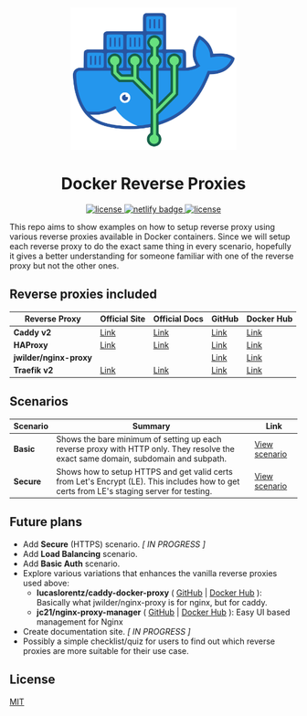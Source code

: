 <p align="center">
  <a href="https://dockerreverseproxies.netlify.app/" target="_blank">
    <img width="auto" height="250" src="https://raw.githubusercontent.com/azrikahar/docker-reverse-proxies/master/docs/.vuepress/public/logo.svg" alt="logo">
  </a>
  <h1 align="center">Docker Reverse Proxies</h1>
</p>

<p align="center">
  <a href="https://dockerreverseproxies.netlify.app/" target="_blank">
    <img src="https://badgen.net/badge/docs/vuepress/green" alt="license">
  </a>
  <a href="https://app.netlify.com/sites/dockerreverseproxies/deploys" target="_blank">
    <img src="https://api.netlify.com/api/v1/badges/1821c63e-48aa-4ea4-ac0e-5150ba9eb2a0/deploy-status" alt="netlify badge">
  </a>
  <a href="https://github.com/azrikahar/docker-reverse-proxies/blob/master/LICENSE" target="_blank">
    <img src="https://badgen.net/github/license/azrikahar/docker-reverse-proxies" alt="license">
  </a>
</p>

This repo aims to show examples on how to setup reverse proxy using various reverse proxies available in Docker containers. Since we will setup each reverse proxy to do the exact same thing in every scenario, hopefully it gives a better understanding for someone familiar with one of the reverse proxy but not the other ones.

## Reverse proxies included

| Reverse Proxy           | Official Site        | Official Docs        | GitHub                             | Docker Hub                            |
| ----------------------- | -------------------- | -------------------- | ---------------------------------- | ------------------------------------- |
| **Caddy v2**            | [Link][caddy site]   | [Link][caddy docs]   | [Link][caddy github]               | [Link][caddy dockerhub]               |
| **HAProxy**             | [Link][haproxy site] | [Link][haproxy docs] | [Link][haproxy github]             | [Link][haproxy dockerhub]             |
| **jwilder/nginx-proxy** |                      |                      | [Link][jwilder/nginx-proxy github] | [Link][jwilder/nginx-proxy dockerhub] |
| **Traefik v2**          | [Link][traefik site] | [Link][traefik docs] | [Link][traefik github]             | [Link][traefik dockerhub]             |

<!-- Links used above to keep table clean -->
[caddy site]: https://caddyserver.com/v2
[caddy docs]: https://caddyserver.com/docs
[caddy github]: https://github.com/caddyserver/caddy
[caddy dockerhub]: https://hub.docker.com/_/caddy
[haproxy site]: https://www.haproxy.org
[haproxy docs]: http://cbonte.github.io/haproxy-dconv
[haproxy github]: https://github.com/haproxy/haproxy
[haproxy dockerhub]: https://hub.docker.com/r/lucaslorentz/caddy-docker-proxy
[jwilder/nginx-proxy github]: https://github.com/nginx-proxy/nginx-proxy
[jwilder/nginx-proxy dockerhub]: https://hub.docker.com/r/jwilder/nginx-proxy
[traefik site]: https://containo.us/traefik
[traefik docs]: https://docs.traefik.io
[traefik github]: https://github.com/containous/traefik
[traefik dockerhub]: https://hub.docker.com/_/traefik

## Scenarios

| Scenario   | Summary                                                                                                                                    | Link                      |
| ---------- | ------------------------------------------------------------------------------------------------------------------------------------------ | ------------------------- |
| **Basic**  | Shows the bare minimum of setting up each reverse proxy with HTTP only. They resolve the exact same domain, subdomain and subpath.         | [View scenario][docs-basic] |
| **Secure** | Shows how to setup HTTPS and get valid certs from Let's Encrypt (LE). This includes how to get certs from LE's staging server for testing. | [View scenario][docs-secure] |

<!-- Links to documentation for each scenario in above table -->
[docs-basic]: https://dockerreverseproxies.netlify.app/basic
[docs-secure]: https://dockerreverseproxies.netlify.app/secure

## Future plans

- Add **Secure** (HTTPS) scenario. _[ IN PROGRESS ]_
- Add **Load Balancing** scenario.
- Add **Basic Auth** scenario.
- Explore various variations that enhances the vanilla reverse proxies used above:
  - **lucaslorentz/caddy-docker-proxy** ( [GitHub](https://github.com/lucaslorentz/caddy-docker-proxy) | [Docker Hub](https://hub.docker.com/r/lucaslorentz/caddy-docker-proxy) ): Basically what jwilder/nginx-proxy is for nginx, but for caddy.
  - **jc21/nginx-proxy-manager** ( [GitHub](https://github.com/jc21/nginx-proxy-manager) | [Docker Hub](https://hub.docker.com/r/jc21/nginx-proxy-manager) ): Easy UI based management for Nginx
- Create documentation site. _[ IN PROGRESS ]_
- Possibly a simple checklist/quiz for users to find out which reverse proxies are more suitable for their use case.

## License

[MIT](https://github.com/azrikahar/docker-reverse-proxies/blob/master/LICENSE)
